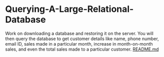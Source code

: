 # Querying-A-Large-Relational-Database
Work on downloading a database and restoring it on the server.  You will then query the database to get customer details like name, phone number, email ID,  sales made in a particular month, increase in month-on-month sales, and even the total sales  made to a particular customer.
[README.md](https://github.com/roshankyad/Querying-A-Large-Relational-Database/files/10991334/README.md)
